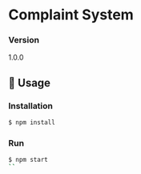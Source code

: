 # Complaint System
 

 
### Version
1.0.0

## 📝 Usage

### Installation

```sh
$ npm install
```

### Run

```sh
$ npm start
`` 
 
 
 
